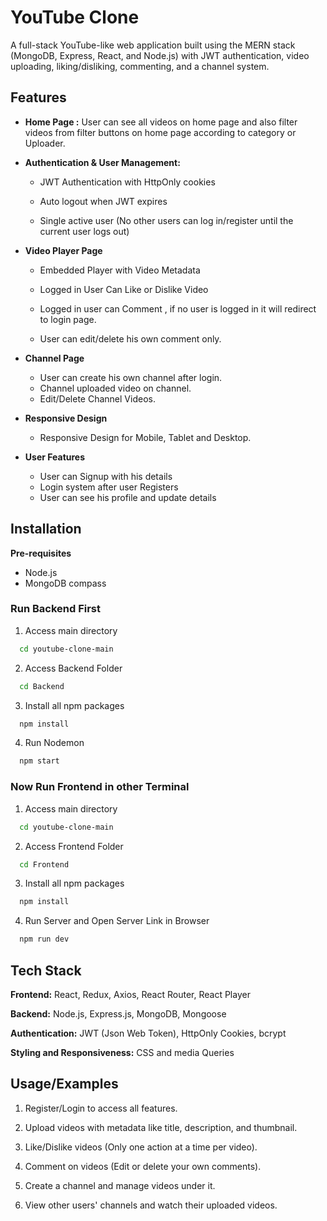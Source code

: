 
# YouTube Clone

A full-stack YouTube-like web application built using the MERN stack (MongoDB, Express, React, and Node.js) with JWT authentication, video uploading, liking/disliking, commenting, and a channel system.


## Features

- **Home Page :** User can see all videos on home page  and also filter videos from filter buttons on home page according to category or Uploader.
- **Authentication & User Management:**
  
  - JWT Authentication with HttpOnly cookies

   - Auto logout when JWT expires

   - Single active user (No other users can log in/register until the current user logs out)

- **Video Player Page**
  
   - Embedded Player with Video Metadata
   
   - Logged in User Can Like or Dislike Video

   - Logged in user can Comment , if no user is logged in it will redirect to login page.

   - User can edit/delete his own comment only.

- **Channel Page**

  -  User can create his own channel after login.
  - Channel uploaded video on channel.
  - Edit/Delete Channel Videos.

- **Responsive Design**
  
  - Responsive Design for Mobile, Tablet and Desktop.

- **User Features**

  -  User can Signup with his details
  - Login system after user Registers
  - User can see his profile and update details

## Installation

 **Pre-requisites**

- Node.js
- MongoDB compass

### Run Backend First

1. Access main directory

```bash
  cd youtube-clone-main
```

2. Access Backend Folder

```bash
  cd Backend
```

3. Install all npm packages 

```bash
  npm install
```

4. Run Nodemon

```bash
  npm start
```    

### Now Run Frontend in other Terminal

1. Access main directory

```bash
  cd youtube-clone-main
```

2. Access Frontend Folder

```bash
  cd Frontend
```

3. Install all npm packages 

```bash
  npm install
```

4. Run Server and Open Server Link in Browser

```bash
  npm run dev
```  
## Tech Stack

**Frontend:** React, Redux, Axios, React Router, React Player

**Backend:** Node.js, Express.js, MongoDB, Mongoose

**Authentication:** JWT (Json Web Token), HttpOnly Cookies, bcrypt

**Styling and Responsiveness:** CSS and media Queries


## Usage/Examples

1. Register/Login to access all features.

2. Upload videos with metadata like title, description, and thumbnail.

3. Like/Dislike videos (Only one action at a time per video).

4. Comment on videos (Edit or delete your own comments).

5. Create a channel and manage videos under it.

6. View other users' channels and watch their uploaded videos.

